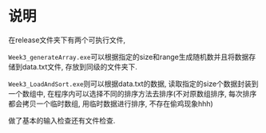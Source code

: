 # 说明

在release文件夹下有两个可执行文件,

`Week3_generateArray.exe`可以根据指定的size和range生成随机数并且将数据存储到data.txt文件, 存放到同级的文件夹下.

`Week3_LoadAndSort.exe`则可以根据data.txt的数据, 读取指定的size个数据封装到一个数组中, 在程序内可以选择不同的排序方法去排序(不对原数组排序, 每次排序都会拷贝一个临时数组, 用临时数据进行排序, 不存在偷鸡现象hhh)

做了基本的输入检查还有文件检查.